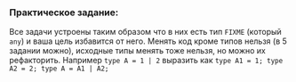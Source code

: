 ### Практическое задание:

Все задачи устроены таким образом что в них есть тип `FIXME` (который `any`) и ваша цель избавится от него.
Менять код кроме типов нельзя (в 5 задании можно), исходные типы менять тоже нельзя, но можно их рефакторить.
Например `type A = 1 | 2` выразить как `type A1 = 1; type A2 = 2; type A = A1 | A2;`
